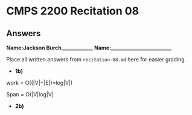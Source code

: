 # CMPS 2200 Recitation 08

## Answers

**Name:**______Jackson Burch___________________
**Name:**_________________________


Place all written answers from `recitation-08.md` here for easier grading.



- **1b)**

work = O((|V|+|E|)*log|V|)

Span = O(|V|log|V|

- **2b)**

